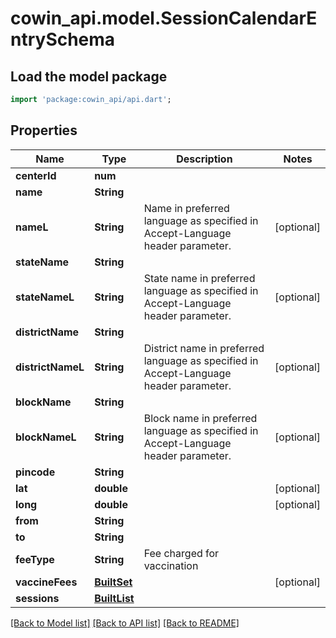 # cowin_api.model.SessionCalendarEntrySchema

## Load the model package
```dart
import 'package:cowin_api/api.dart';
```

## Properties
Name | Type | Description | Notes
------------ | ------------- | ------------- | -------------
**centerId** | **num** |  | 
**name** | **String** |  | 
**nameL** | **String** | Name in preferred language as specified in Accept-Language header parameter. | [optional] 
**stateName** | **String** |  | 
**stateNameL** | **String** | State name in preferred language as specified in Accept-Language header parameter. | [optional] 
**districtName** | **String** |  | 
**districtNameL** | **String** | District name in preferred language as specified in Accept-Language header parameter. | [optional] 
**blockName** | **String** |  | 
**blockNameL** | **String** | Block name in preferred language as specified in Accept-Language header parameter. | [optional] 
**pincode** | **String** |  | 
**lat** | **double** |  | [optional] 
**long** | **double** |  | [optional] 
**from** | **String** |  | 
**to** | **String** |  | 
**feeType** | **String** | Fee charged for vaccination | 
**vaccineFees** | [**BuiltSet<VaccineFeeSchema>**](VaccineFeeSchema.md) |  | [optional] 
**sessions** | [**BuiltList<SessionCalendarEntrySchemaSessions>**](SessionCalendarEntrySchemaSessions.md) |  | 

[[Back to Model list]](../README.md#documentation-for-models) [[Back to API list]](../README.md#documentation-for-api-endpoints) [[Back to README]](../README.md)


